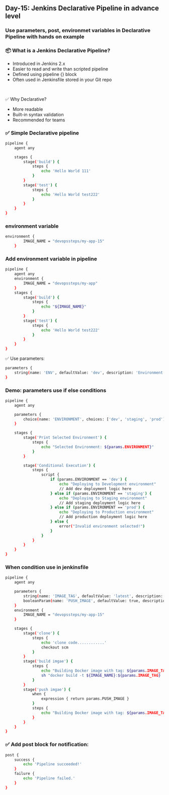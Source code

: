 ## Day-15: Jenkins Declarative Pipeline in advance level
### Use parameters, post, environmet variables in Declarative Pipeline with hands on example

### 📦 What is a Jenkins Declarative Pipeline? 
 - Introduced in Jenkins 2.x
 - Easier to read and write than scripted pipeline
 - Defined using pipeline {} block
 - Often used in Jenkinsfile stored in your Git repo
<br>

✅ Why Declarative?
  - More readable
  - Built-in syntax validation
  - Recommended for teams

### ✅ Simple Declarative pipeline
```sh
pipeline {
    agent any

    stages {
        stage('build') {
            steps {
                echo 'Hello World 111'
            }
        }
        stage('test') {
            steps {
                echo 'Hello World test222'
            }    
        }
    }
}
```

### environment variable
```sh
environment {
        IMAGE_NAME = "devopssteps/my-app-15"
    }
```
### Add environment variable in pipeline
```sh
pipeline {
    agent any
    environment {
        IMAGE_NAME = "devopssteps/my-app"
    }
    stages {
        stage('build') {
            steps {
                echo "${IMAGE_NAME}"
            }
        }
        stage('test') {
            steps {
                echo 'Hello World test222'
            }    
        }
    }
}
```

✅ Use parameters:
```sh
parameters {
    string(name: 'ENV', defaultValue: 'dev', description: 'Environment')
}
```
### Demo: parameters use if else conditions

```sh
pipeline {
    agent any

    parameters {
        choice(name: 'ENVIRONMENT', choices: ['dev', 'staging', 'prod'], description: 'Select the environment to deploy')
    }

    stages {
        stage('Print Selected Environment') {
            steps {
                echo "Selected Environment: ${params.ENVIRONMENT}"
            }
        }

        stage('Conditional Execution') {
            steps {
                script {
                    if (params.ENVIRONMENT == 'dev') {
                        echo "Deploying to Development environment"
                        // Add dev deployment logic here
                    } else if (params.ENVIRONMENT == 'staging') {
                        echo "Deploying to Staging environment"
                        // Add staging deployment logic here
                    } else if (params.ENVIRONMENT == 'prod') {
                        echo "Deploying to Production environment"
                        // Add production deployment logic here
                    } else {
                        error("Invalid environment selected!")
                    }
                }
            }
        }
    }
}
```
### When condition use in jenkinsfile

```sh
pipeline {
    agent any

    parameters {
        string(name: 'IMAGE_TAG', defaultValue: 'latest', description: 'Docker image tag')
        booleanParam(name: 'PUSH_IMAGE', defaultValue: true, description: 'Push image to Docker Hub?')
    }
    environment {
        IMAGE_NAME = "devopssteps/my-app-15"
    }

    stages {
        stage('clone') {
            steps {
                echo 'clone code............'
                checkout scm
            }
        }
        stage('build imgae') {
            steps {
                echo "Building Docker image with tag: ${params.IMAGE_TAG}"
                sh "docker build -t ${IMAGE_NAME}:${params.IMAGE_TAG} ."
            }
        }
        stage('push imgae') {
            when {
                expression { return params.PUSH_IMAGE }
            }
            steps {
                echo "Building Docker image with tag: ${params.IMAGE_TAG}"
            }
        }
    }
}

```


### ✅ Add post block for notification:
```sh
post {
    success {
        echo 'Pipeline succeeded!'
    }
    failure {
        echo 'Pipeline failed.'
    }
}
```

